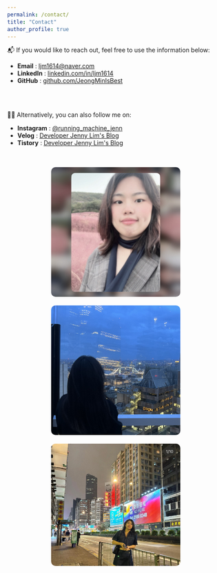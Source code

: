 ```yaml
---
permalink: /contact/
title: "Contact"
author_profile: true
---
```


📬 If you would like to reach out, feel free to use the information below:

- **Email** : [ljm1614@naver.com](mailto:ljm1614@naver.com)  
- **LinkedIn** : [linkedin.com/in/ljm1614](https://www.linkedin.com/in/ljm1614/)  
- **GitHub** : [github.com/JeongMinIsBest](https://github.com/JeongMinIsBest)  
<br/>
<br/>

✍🏻 Alternatively, you can also follow me on:

- **Instagram** : [@running_machine_jenn](https://instagram.com/running_machine_jenn)  
- **Velog** : [Developer Jenny Lim's Blog](https://velog.io/@ever_since)  
- **Tistory** : [Developer Jenny Lim's Blog](https://ljm1614.tistory.com/)
<br/>
<br/>

<div style="display: flex; justify-content: center; gap: 20px; flex-wrap: wrap;">
  <img src="/images/contact_photo1.jpg" alt="Casual Photo 1" style="max-width: 300px; border-radius: 10px;">
  <img src="/images/contact_photo2.jpg" alt="Casual Photo 2" style="max-width: 300px; border-radius: 10px;">
  <img src="/images/contact_photo3.jpg" alt="Casual Photo 3" style="max-width: 300px; border-radius: 10px;">
</div>
<br/>
<br/>
